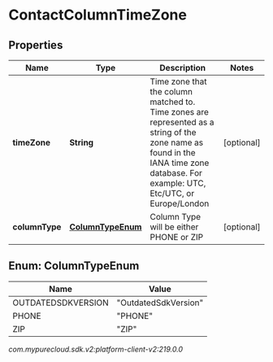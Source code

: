 # ContactColumnTimeZone


## Properties

| Name | Type | Description | Notes |
| ------------ | ------------- | ------------- | ------------- |
| **timeZone** | **String** | Time zone that the column matched to. Time zones are represented as a string of the zone name as found in the IANA time zone database. For example: UTC, Etc/UTC, or Europe/London |  [optional] |
| **columnType** | [**ColumnTypeEnum**](#Enum--ColumnTypeEnum) | Column Type will be either PHONE or ZIP |  [optional] |


## Enum: ColumnTypeEnum

| Name | Value |
| ---- | ----- |
| OUTDATEDSDKVERSION | &quot;OutdatedSdkVersion&quot; | 
| PHONE | &quot;PHONE&quot; | 
| ZIP | &quot;ZIP&quot; | 




_com.mypurecloud.sdk.v2:platform-client-v2:219.0.0_

